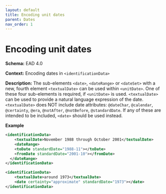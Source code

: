 ```yaml
---
layout: default
title: Encoding unit dates
parent: Dates
nav_order: 1
---
```


# Encoding unit dates
**Schema:**
EAD 4.0

**Context:**
Encoding dates in `<identificationData>`

**Description:**
The sub-elements `<date>`, `<dateRange>` or `<dateSet>` with a new, fourth element `<textualDate>` can be used within `<unitDate>`. One of these four sub-elements is required, if `<unitDate>` is used. `<textualDate>` can be used to provide a natural language expression of the date. `<textualDate>` does NOT include date attributes: `@dateChar`, `@calendar`, `@certainty`, `@era`, `@notAfter`, `@notBefore`, `@standardDate`. If any of these are intended to be included, `<date>` should be used instead. 

**Example**
```xml
<identificationData>
	<textualDate>November 1988 through October 2001</textualDate>
	<dateRange>
    <toDate standardDate="1988-11"></toDate>
    <fromDate standardDate="2001-10"></fromDate>
  </dateRange>
</identificationData>
```
```xml
<identificationData>
	<textualDate>around 1973</textualDate>
	<date certainty="approximate" standardDate="1973"></date>
</identificationData>
```

